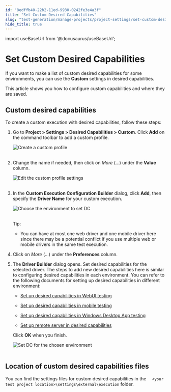 ```yaml
---
id: "8edffb40-22b2-11ed-9930-0242fe3e4a3f"
title: "Set Custom Desired Capabilities"
slug: "test-generation/manage-projects/project-settings/set-custom-desired-capabilities"
hide_title: true
---
```

import useBaseUrl from '@docusaurus/useBaseUrl';

    

# <a id="id" class="anchor_top_offset"/><a id="ariaid-title1" class="anchor_top_offset"/>Set Custom Desired Capabilities

    
      
<p xmlns="http://www.w3.org/1999/xhtml" className="p">If you want to make a list of custom desired capabilities for   some environments, you can use the <strong className="ph b">Custom</strong> settings   in desired capabilities.</p> 
      
<p xmlns="http://www.w3.org/1999/xhtml" className="p">This article shows you how to configure custom capabilities and   where they are saved.</p> 
    
  

## <a id="id_1" class="anchor_top_offset"/>Custom desired capabilities

<p xmlns="http://www.w3.org/1999/xhtml" className="p">To create a custom execution with desired capabilities, follow   these steps:</p> 
<ol xmlns="http://www.w3.org/1999/xhtml" className="ol"><li className="li">     <p className="p">Go to <strong className="ph b">Project &gt; Settings &gt; Desired Capabilities         &gt; Custom</strong>. Click <strong className="ph b">Add</strong> on the command       toolbar to add a custom profile.</p>     <p className="p">       <img className="image" src={useBaseUrl("https://github.com/katalon-studio/docs-images/raw/master/katalon-studio/docs/project-settings-new-ui/KS-DC-Custom-settings.png")} alt="Create a custom profile" /><br /><br />     </p>   </li><li className="li">     <p className="p">Change the name if needed, then click on       <em className="ph i">More</em> (...) under the <strong className="ph b">Value</strong>       column.</p>     <p className="p">       <img className="image" src={useBaseUrl("https://github.com/katalon-studio/docs-images/raw/master/katalon-studio/docs/project-settings-new-ui/KS-DC-CUSTOM-Add-property.png")} alt="Edit the custom profile settings" /><br /><br />     </p>   </li><li className="li">     <p className="p">In the <strong className="ph b">Custom Execution Configuration         Builder</strong> dialog, click <strong className="ph b">Add</strong>, then       specify the <strong className="ph b">Driver Name</strong> for your custom       execution.</p>     <p className="p">       <img className="image" src={useBaseUrl("https://github.com/katalon-studio/docs-images/raw/master/katalon-studio/docs/execution-settings/KS-DC-Choose-environment.png")} alt="Choose the environment to set DC" /><br /><br />     </p>     <div className="note tip note_tip"><span className="note__title">Tip:</span>        <p className="p" /><ul className="ul"><li className="li"><p className="p">You can have at most one web driver and one mobile driver here             since there may be a potential conflict if you use multiple web or             mobile drivers in the same test execution.</p></li></ul>     </div>   </li><li className="li">     <p className="p">Click on <em className="ph i">More</em> (...) under the       <strong className="ph b">Preferences</strong> column.</p>   </li><li className="li">     <p className="p">The <strong className="ph b">Driver Builder</strong> dialog opens. Set       desired capabilities for the selected driver. The steps to add new       desired capabilities here is similar to configuring desired       capabilities in each environment. You can refer to the following       documents for setting up desired capabilities in different       environment:</p>     <ul className="ul"><li className="li">         <p className="p">           <a className="xref" href="/test-generation/manage-projects/project-settings/set-up-desired-capabilities-for-webui-testing">Set             up desired capabilities in WebUI testing</a>         </p>       </li><li className="li">         <p className="p"> <a className="xref" href="/test-generation/manage-projects/project-settings/set-up-desired-capabilities-in-mobile-testing">Set             up desired capabilities in mobile testing</a>         </p>       </li><li className="li">         <p className="p">           <a className="xref" href="/test-generation/manage-projects/project-settings/set-up-desired-capabilities-in-windows-desktop-app-testing">Set             up desired capabilities in Windows Desktop App testing</a>         </p>       </li><li className="li">         <p className="p">           <a className="xref" href="/test-generation/manage-projects/project-settings/set-up-remote-server-in-desired-capabilities">Set             up remote server in desired capabilities</a>         </p>       </li></ul>     <p className="p">Click <strong className="ph b">OK</strong> when you finish.</p>     <p className="p">       <img className="image" src={useBaseUrl("https://github.com/katalon-studio/docs-images/raw/master/katalon-studio/docs/execution-settings/KS-DC-Set-DC-for-the-chosen-%20environment.png")} alt="Set DC for the chosen environment" /><br /><br />     </p>   </li></ol> 

## <a id="id_2" class="anchor_top_offset"/>Location of custom desired capabilities files

<p xmlns="http://www.w3.org/1999/xhtml" className="p">You can find the settings files for custom desired capabilities   in the <code className="ph codeph">  &lt;your test project location&gt;\settings\external\execution</code> folder.</p> 
